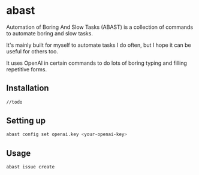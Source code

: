 # abast
Automation of Boring And Slow Tasks (ABAST) is a collection of commands to automate boring and slow tasks.

It's mainly built for myself to automate tasks I do often, but I hope it can be useful for others too.

It uses OpenAI in certain commands to do lots of boring typing and filling repetitive forms.

## Installation

```bash
//todo
```

## Setting up

```bash
abast config set openai.key <your-openai-key>
```

## Usage
```bash
abast issue create
```
